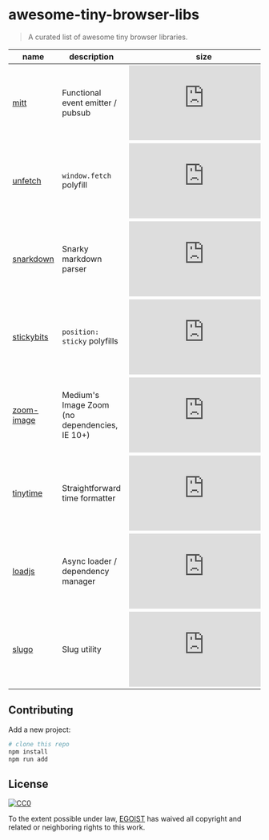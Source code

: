 # awesome-tiny-browser-libs

> A curated list of awesome tiny browser libraries.

|name|description|size|
|---|---|---|
|[mitt](https://github.com/developit/mitt)|Functional event emitter / pubsub|![mitt][mitt-gzip]|
|[unfetch](https://github.com/developit/unfetch)|`window.fetch` polyfill|![unfetch][unfetch-gzip]|
|[snarkdown](https://github.com/developit/snarkdown)|Snarky markdown parser|![snarkdown][snarkdown-gzip]|
|[stickybits](https://github.com/dollarshaveclub/stickybits)|`position: sticky` polyfills|![stickybits][stickybits-gzip]|
|[zoom-image](https://github.com/egoist/zoom-image)|Medium's Image Zoom (no dependencies, IE 10+)|![zoom-image][zoom-image-gzip]|
|[tinytime](https://github.com/aweary/tinytime)|Straightforward time formatter|![tinytime][tinytime-gzip]|
|[loadjs](https://github.com/muicss/loadjs)|Async loader / dependency manager|![loadjs][loadjs-gzip]|
|[slugo](https://github.com/egoist/slugo)|Slug utility|![slugo][slugo-gzip]|
<!-- project holder -->

## Contributing

Add a new project:

```bash
# clone this repo
npm install
npm run add
```

## License

[![CC0](http://mirrors.creativecommons.org/presskit/buttons/88x31/svg/cc-zero.svg)](https://creativecommons.org/publicdomain/zero/1.0/)

To the extent possible under law, [EGOIST](http://github.com/egoist) has waived all copyright and related or neighboring rights to this work.

[mitt-gzip]: http://img.badgesize.io/https://unpkg.com/mitt/dist/mitt.js?compression=gzip&label=gzip&style=flat
[unfetch-gzip]: http://img.badgesize.io/https://unpkg.com/unfetch/dist/unfetch.js?compression=gzip&label=gzip&style=flat
[snarkdown-gzip]: http://img.badgesize.io/https://unpkg.com/snarkdown/dist/snarkdown.js?compression=gzip&label=gzip&style=flat
[stickybits-gzip]: http://img.badgesize.io/https://unpkg.com/stickybits/dist/stickybits.min.js?compression=gzip&label=gzip&style=flat
[zoom-image-gzip]: http://img.badgesize.io/https://unpkg.com/zoom-image/js/zoom-image.min.js?compression=gzip&label=gzip&style=flat
[tinytime-gzip]: http://img.badgesize.io/https://unpkg.com/tinytime/dist/tinytime.min.js?compression=gzip&label=gzip&style=flat
[loadjs-gzip]: http://img.badgesize.io/https://unpkg.com/loadjs/dist/loadjs.min.js?compression=gzip&label=gzip&style=flat
[slugo-gzip]: http://img.badgesize.io/https://unpkg.com/slugo/dist/slugo.min.js?compression=gzip&label=gzip&style=flat
<!-- badge holder -->
